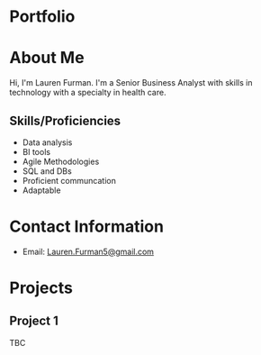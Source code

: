 # Portfolio
# About Me
Hi, I'm Lauren Furman. I'm a Senior Business Analyst with skills in technology with a specialty in health care.

## Skills/Proficiencies
- Data analysis
- BI tools
- Agile Methodologies
- SQL and DBs 
- Proficient communcation
- Adaptable


# Contact Information
- Email: Lauren.Furman5@gmail.com

# Projects
## Project 1
TBC
